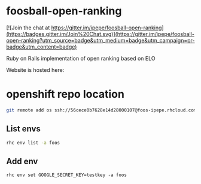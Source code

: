 # foosball-open-ranking

[![Join the chat at https://gitter.im/ipepe/foosball-open-ranking](https://badges.gitter.im/Join%20Chat.svg)](https://gitter.im/ipepe/foosball-open-ranking?utm_source=badge&utm_medium=badge&utm_campaign=pr-badge&utm_content=badge)

Ruby on Rails implementation of open ranking based on ELO

Website is hosted here:
<SOON>


# openshift repo location

```bash
git remote add os ssh://56cece0b7628e14d28000107@foos-ipepe.rhcloud.com/~/git/foos.git/
```

## List envs 
```bash
rhc env list -a foos
```

## Add env
```
rhc env set GOOGLE_SECRET_KEY=testkey -a foos
```
